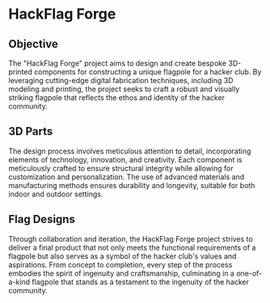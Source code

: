 # HackFlag Forge

## Objective

The "HackFlag Forge" project aims to design and create bespoke 3D-printed components for constructing a unique flagpole for a hacker club. By leveraging cutting-edge digital fabrication techniques, including 3D modeling and printing, the project seeks to craft a robust and visually striking flagpole that reflects the ethos and identity of the hacker community.

## 3D Parts

The design process involves meticulous attention to detail, incorporating elements of technology, innovation, and creativity. Each component is meticulously crafted to ensure structural integrity while allowing for customization and personalization. The use of advanced materials and manufacturing methods ensures durability and longevity, suitable for both indoor and outdoor settings.

## Flag Designs

Through collaboration and iteration, the HackFlag Forge project strives to deliver a final product that not only meets the functional requirements of a flagpole but also serves as a symbol of the hacker club's values and aspirations. From concept to completion, every step of the process embodies the spirit of ingenuity and craftsmanship, culminating in a one-of-a-kind flagpole that stands as a testament to the ingenuity of the hacker community.
